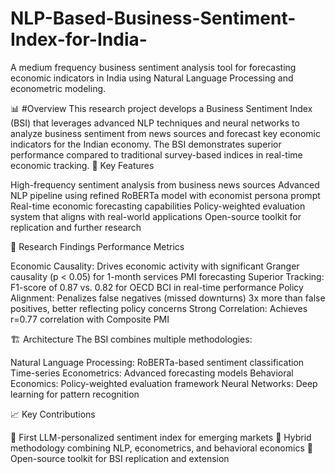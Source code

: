 # NLP-Based-Business-Sentiment-Index-for-India-
A medium frequency business sentiment analysis tool for forecasting economic indicators in India using Natural Language Processing and econometric modeling.

📊 #Overview
This research project develops a Business Sentiment Index (BSI) that leverages advanced NLP techniques and neural networks to analyze business sentiment from news sources and forecast key economic indicators for the Indian economy. The BSI demonstrates superior performance compared to traditional survey-based indices in real-time economic tracking.
🎯 Key Features

High-frequency sentiment analysis from business news sources
Advanced NLP pipeline using refined RoBERTa model with economist persona prompt
Real-time economic forecasting capabilities
Policy-weighted evaluation system that aligns with real-world applications
Open-source toolkit for replication and further research

🔬 Research Findings
Performance Metrics

Economic Causality: Drives economic activity with significant Granger causality (p < 0.05) for 1-month services PMI forecasting
Superior Tracking: F1-score of 0.87 vs. 0.82 for OECD BCI in real-time performance
Policy Alignment: Penalizes false negatives (missed downturns) 3x more than false positives, better reflecting policy concerns
Strong Correlation: Achieves r=0.77 correlation with Composite PMI

🏗️ Architecture
The BSI combines multiple methodologies:

Natural Language Processing: RoBERTa-based sentiment classification
Time-series Econometrics: Advanced forecasting models
Behavioral Economics: Policy-weighted evaluation framework
Neural Networks: Deep learning for pattern recognition

📈 Key Contributions

🥇 First LLM-personalized sentiment index for emerging markets
🔬 Hybrid methodology combining NLP, econometrics, and behavioral economics
📂 Open-source toolkit for BSI replication and extension
